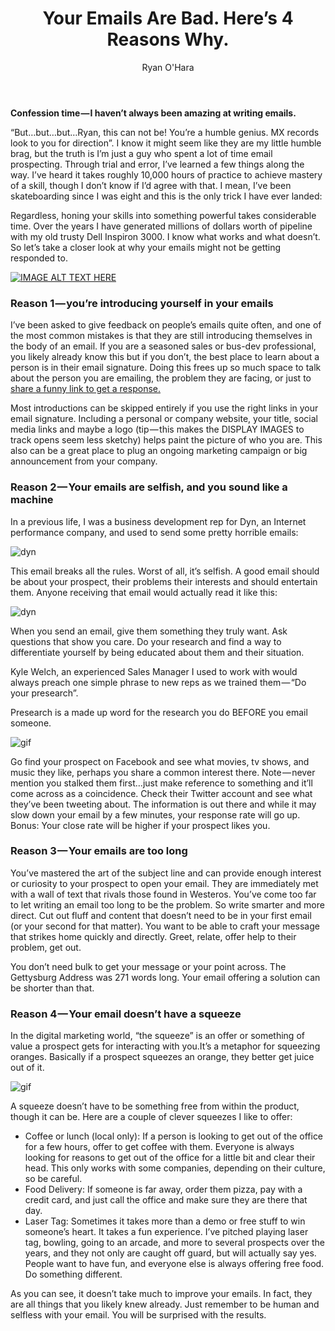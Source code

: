 ﻿---
layout: blog
title: Your Emails Are Bad. Here’s 4 Reasons Why.
description:
coverImage: /img/tony-hawk-skateboarding.jpg
publishDate: Jun 18, 2018

author: Ryan O'Hara
authorProfile:  Ryan O'Hara has been an early employee at several startups helping them with marketing and prospecting tactics, including Dyn who was acquired by Oracle for $600+ million in 2016. He's had prospecting campaigns featured in Fortune, Mashable, and TheNextWeb. Ryan specializes in branding, business development, prospecting, and coaching people on how to make good digital first impressions. He also mentors two accelerators, The Iron Yard and The Alpha Loft, and hosts The Prospecting Podcast.
authorImage: /img/Ryan-OHara-Headshot.png
---



**Confession time — I haven’t always been amazing at writing emails.**

“But…but…but…Ryan, this can not be! You’re a humble genius. MX records look to you for direction”. I know it might seem like they are my little humble brag, but the truth is I’m just a guy who spent a lot of time email prospecting. Through trial and error, I’ve learned a few things along the way. I’ve heard it takes roughly 10,000 hours of practice to achieve mastery of a skill, though I don’t know if I’d agree with that. I mean, I’ve been skateboarding since I was eight and this is the only trick I have ever landed:

Regardless, honing your skills into something powerful takes considerable time. Over the years I have generated millions of dollars worth of pipeline with my old trusty Dell Inspiron 3000. I know what works and what doesn’t. So let’s take a closer look at why your emails might not be getting responded to.

[![IMAGE ALT TEXT HERE](/img/dollarShaveClub.png)](http://www.youtube.com/watch?feature=player_embedded&v=NisCkxU544c
)

### Reason 1 — you’re introducing yourself in your emails

I’ve been asked to give feedback on people’s emails quite often, and one of the most common mistakes is that they are still introducing themselves in the body of an email. If you are a seasoned sales or bus-dev professional, you likely already know this but if you don’t, the best place to learn about a person is in their email signature. Doing this frees up so much space to talk about the person you are emailing, the problem they are facing, or just to [share a funny link to get a response.](https://leadiq.com/2016/09/why-you-should-use-humor-in-prospecting-emails/)

Most introductions can be skipped entirely if you use the right links in your email signature. Including a personal or company website, your title, social media links and maybe a logo (tip — this makes the DISPLAY IMAGES to track opens seem less sketchy) helps paint the picture of who you are. This also can be a great place to plug an ongoing marketing campaign or big announcement from your company.

### Reason 2 — Your emails are selfish, and you sound like a machine

In a previous life, I was a business development rep for Dyn, an Internet performance company, and used to send some pretty horrible emails:

![dyn](/img/dyn.png)

This email breaks all the rules. Worst of all, it’s selfish. A good email should be about your prospect, their problems their interests and should entertain them. Anyone receiving that email would actually read it like this:

![dyn](/img/dyn1.png)

When you send an email, give them something they truly want. Ask questions that show you care. Do your research and find a way to differentiate yourself by being educated about them and their situation.

Kyle Welch, an experienced Sales Manager I used to work with would always preach one simple phrase to new reps as we trained them — “Do your presearch”.

Presearch is a made up word for the research you do BEFORE you email someone.

![gif](/img/worry.gif)

Go find your prospect on Facebook and see what movies, tv shows, and music they like, perhaps you share a common interest there. Note — never mention you stalked them first…just make reference to something and it’ll come across as a coincidence. Check their Twitter account and see what they’ve been tweeting about. The information is out there and while it may slow down your email by a few minutes, your response rate will go up. Bonus: Your close rate will be higher if your prospect likes you.

### Reason 3 — Your emails are too long

You’ve mastered the art of the subject line and can provide enough interest or curiosity to your prospect to open your email. They are immediately met with a wall of text that rivals those found in Westeros. You’ve come too far to let writing an email too long to be the problem. So write smarter and more direct. Cut out fluff and content that doesn’t need to be in your first email (or your second for that matter). You want to be able to craft your message that strikes home quickly and directly. Greet, relate, offer help to their problem, get out.

You don’t need bulk to get your message or your point across. The Gettysburg Address was 271 words long. Your email offering a solution can be shorter than that.

### Reason 4 — Your email doesn’t have a squeeze

In the digital marketing world, “the squeeze” is an offer or something of value a prospect gets for interacting with you.It’s a metaphor for squeezing oranges. Basically if a prospect squeezes an orange, they better get juice out of it.

![gif](/img/orange.gif)

A squeeze doesn’t have to be something free from within the product, though it can be. Here are a couple of clever squeezes I like to offer:

*   Coffee or lunch (local only): If a person is looking to get out of the office for a few hours, offer to get coffee with them. Everyone is always looking for reasons to get out of the office for a little bit and clear their head. This only works with some companies, depending on their culture, so be careful.
*   Food Delivery: If someone is far away, order them pizza, pay with a credit card, and just call the office and make sure they are there that day.
*   Laser Tag: Sometimes it takes more than a demo or free stuff to win someone’s heart. It takes a fun experience. I’ve pitched playing laser tag, bowling, going to an arcade, and more to several prospects over the years, and they not only are caught off guard, but will actually say yes. People want to have fun, and everyone else is always offering free food. Do something different.

As you can see, it doesn’t take much to improve your emails. In fact, they are all things that you likely knew already. Just remember to be human and selfless with your email. You will be surprised with the results.